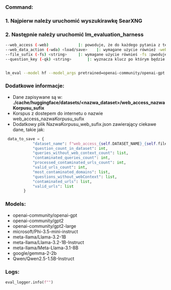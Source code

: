 ### Command:

### 1. Najpierw należy uruchomić wyszukirawkę SearXNG

### 2. Następnie należy uruchomić lm_evaluation_harness

``` bash
--web_access (-web) 			|: powoduje, że do każdego pytania z testowej części korpusu zostanie doklejony snippet z wyszukiwarki internetoej (użycie --web_acess bez użcia -wda niezalecane)
--web_data_action (-wda) <load/save>	|: wymagane użycie również -web: wczytuje istniejący zmodyfikowany korpus (load) lub do tworzy nowy korpus z kontekstem z internetu (save). Uwaga standardowo szuka/tworzy korspus z sufixem "eval"
--file_sufix (-fs) <string>		|: wymagane użycie równieś -fs :pwoduje że będze wczytywany/zapisywany korpus o niesatdardowym sufixie
--question_key (-qk) <string>		|: wyznacza klucz po którym będzie szukana treść dokumentu, która zostanie przekazana do przeglądarki jako pytanie


lm_eval --model hf --model_args pretrained=openai-community/openai-gpt --tasks arc_easy --device cuda:0 --batch_size auto --web_access --web_data_action save --file_sufix TEST_1
```
### Dodatkowe informacje:
- Dane zapisywane są w: **./cache/huggingface/datasets/<nazwa_dataset>/web_access_nazwaKorpusu_sufix**
- Korspus z dostepem do internetu o nazwie web_access_nazwaKorpusu_sufix
- Dodatkowy plik NazwaKorpusu_web_sufix.json zawierający ciekawe dane, takie jak:

``` python
 data_to_save = {
            "dataset_name": f"web_access_{self.DATASET_NAME}_{self.file_sufix}",
            "question_count_in_dataset": int,
            "queries_without_web_context_count": list,
            "contaminated_queries_count": int,
            "processed_contaminated_urls_count": int,
            "valid_urls_count": int,
            "most_contaminated_domains": list,
            "questions_without_webContext": list,
            "contaminated_urls": list,
            "valid_urls": list
        }     
```


### Models:
* openai-community/openai-gpt
* openai-community/gpt2
* openai-community/gpt2-large
* microsoft/Phi-3.5-mini-instruct
* meta-llama/Llama-3.2-1B
* meta-llama/Llama-3.2-1B-Instruct
* meta-llama/Meta-Llama-3.1-8B
* google/gemma-2-2b
* Qwen/Qwen2.5-1.5B-Instruct

### Logs:
``` python
eval_logger.info(f"")
```
